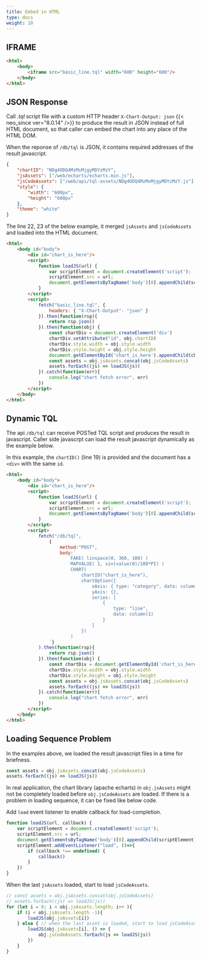 ```yaml
---
title: Embed in HTML
type: docs
weight: 10
---
```


## IFRAME

```html {linenos=table,hl_lines=[3],linenostart=1}
<html>
    <body>
        <iframe src="basic_line.tql" width="600" height="600"/>
    </body>
</html>
```

## JSON Response

Call *.tql* script file with a custom HTTP header `X-Chart-Output: json` {{< neo_since ver="8.0.14" />}} 
to produce the result in JSON instead of full HTML document,
so that caller can embed the chart into any place of the HTML DOM.

When the reponse of `/db/tql` is JSON, it contains required addresses of the result javascript.

```json
{
    "chartID": "NDg4ODQ4MzMxMjgyMDYzMzY",
    "jsAssets": ["/web/echarts/echarts.min.js"],
	"jsCodeAssets": ["/web/api/tql-assets/NDg4ODQ4MzMxMjgyMDYzMzY.js"],
    "style": {
        "width": "600px",
        "height": "600px"	
    },
    "theme": "white"
}
```

The line 22, 23 of the below example, it merged `jsAssets` and `jsCodeAssets` and loaded into the HTML document.

```html {linenos=table,hl_lines=[3,13,18,"22-23"],linenostart=1}
<html>
    <body id="body">
        <div id="chart_is_here"/>
        <script>
            function loadJS(url) {
                var scriptElement = document.createElement('script');
                scriptElement.src = url;
                document.getElementsByTagName('body')[0].appendChild(scriptElement);
            }
        </script>
        <script>
            fetch("basic_line.tql", {
                headers: { "X-Chart-Output": "json" }
            }).then(function(rsp){
                return rsp.json()
            }).then(function(obj) {
                const chartDiv = document.createElement('div')
                chartDiv.setAttribute("id", obj.chartID)
                chartDiv.style.width = obj.style.width
                chartDiv.style.height = obj.style.height
                document.getElementById('chart_is_here').appendChild(chartDiv)
                const assets = obj.jsAssets.concat(obj.jsCodeAssets)
                assets.forEach((js) => loadJS(js))
            }).catch(function(err){
                console.log("chart fetch error", err)
            })
        </script>
    </body>
</html>
```

## Dynamic TQL

The api `/db/tql` can receive POSTed TQL script and produces the result in javascript.
Caller side javascrpt can load the result javascript dynamically as the example below.

In this example, the `chartID()` (line 19) is provided and the document has a `<div>` with the same `id`.

```html {linenos=table,hl_lines=[3,12,19,38,39],linenostart=1}
<html>
    <body id="body">
        <div id="chart_is_here"/>
        <script>
            function loadJS(url) {
                var scriptElement = document.createElement('script');
                scriptElement.src = url;
                document.getElementsByTagName('body')[0].appendChild(scriptElement);
            }
        </script>
        <script>
            fetch("/db/tql", 
                {
                    method:"POST", 
                    body:`
                        FAKE( linspace(0, 360, 100) )
                        MAPVALUE( 1, sin(value(0)/180*PI) )
                        CHART(
                            chartID("chart_is_here"),
                            chartOption({
                                xAxis: { type: "category", data: column(0) },
                                yAxis: {},
                                series: [
                                    {
                                        type: "line",
                                        data: column(1)
                                    }
                                ]
                            })
                        )
                `}
            ).then(function(rsp){
                return rsp.json()
            }).then(function(obj) {
                const chartDiv = document.getElementById('chart_is_here')
                chartDiv.style.width = obj.style.width
                chartDiv.style.height = obj.style.height
                const assets = obj.jsAssets.concat(obj.jsCodeAssets)
                assets.forEach((js) => loadJS(js))
            }).catch(function(err){
                console.log("chart fetch error", err)
            })
        </script>
    </body>
</html>
```

## Loading Sequence Problem

In the examples above, we loaded the result javascript files in a time for briefness.
```js {linenos=table,linenostart=38}
const assets = obj.jsAssets.concat(obj.jsCodeAssets)
assets.forEach((js) => loadJS(js))
```

In real application, the chart library (apache echarts) in `obj.jsAssets` might not be completely loaded before `obj.jsCodeAssets` are loaded.
If there is a problem in loading sequence, it can be fixed like below code.

Add `load` event listener to enable callback for load-completion.

```js {linenos=table,hl_lines=["5-9"],linenostart=5}
function loadJS(url, callback) {
    var scriptElement = document.createElement('script');
    scriptElement.src = url;
    document.getElementsByTagName('body')[0].appendChild(scriptElement);
    scriptElement.addEventListener("load", ()=>{
        if (callback !== undefined) {
            callback()
        }
    })
}
```

When the last `jsAssets` loaded, start to load `jsCodeAssets`.

```js {linenos=table,hl_lines=[5,"7-9"],linenostart=38}
// const assets = obj.jsAssets.concat(obj.jsCodeAssets)
// assets.forEach((js) => loadJS(js))
for (let i = 0; i < obj.jsAssets.length; i++ ){
    if (i < obj.jsAssets.length -1){ 
        loadJS(obj.jsAssets[i])
    } else { // when the last asset is loaded, start to load jsCodeAssets
        loadJS(obj.jsAssets[i], () => {
            obj.jsCodeAssets.forEach(js => loadJS(js)) 
        })
    }
}
```